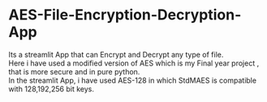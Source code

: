 # AES-File-Encryption-Decryption-App
Its a streamlit App that can Encrypt and Decrypt any type of file.
<br>
Here i have used a modified version of AES which is my Final year project , that is more secure and in pure python.
<br>
In the streamlit App, i have used AES-128 in which StdMAES is compatible with 128,192,256 bit keys.
